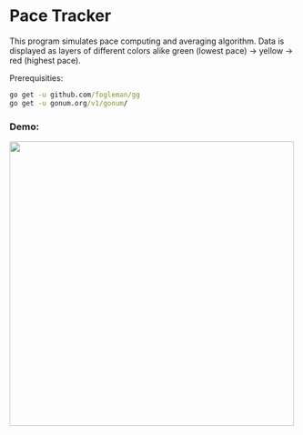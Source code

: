 # Pace Tracker 

This program simulates pace computing and averaging algorithm. Data is displayed as layers of different colors alike green (lowest pace) -> yellow -> red (highest pace).

Prerequisities:

```cmd
go get -u github.com/fogleman/gg
go get -u gonum.org/v1/gonum/
```

### Demo:

<img src="demo.gif" width="500" height="500" />